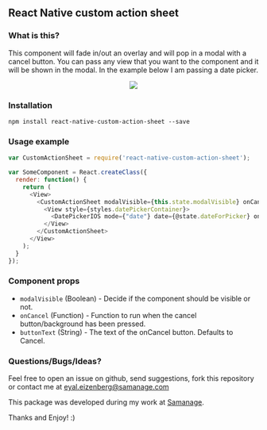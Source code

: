 ## React Native custom action sheet

### What is this?
This component will fade in/out an overlay and will pop in a modal with a cancel button. You can pass any view that you want to the component and it will be shown in the modal. In the example below I am passing a date picker.

<p align="center">
    <img src ="http://i.imgur.com/Iq6YZGj.gif" />
</p>

### Installation
```npm install react-native-custom-action-sheet --save```

### Usage example

```javascript
var CustomActionSheet = require('react-native-custom-action-sheet');

var SomeComponent = React.createClass({
  render: function() {
    return (
      <View>
        <CustomActionSheet modalVisible={this.state.modalVisible} onCancel={this.toggleModal}>
          <View style={styles.datePickerContainer}>
            <DatePickerIOS mode={"date"} date={@state.dateForPicker} onDateChange={@dateChanged} />
          </View>
        </CustomActionSheet>
      </View>
    );
  }
});
```

### Component props
- `modalVisible` (Boolean) - Decide if the component should be visible or not.
- `onCancel` (Function) - Function to run when the cancel button/background has been pressed.
- `buttonText` (String) - The text of the onCancel button. Defaults to Cancel.


### Questions/Bugs/Ideas?
Feel free to open an issue on github, send suggestions, fork this repository or contact me at eyal.eizenberg@samanage.com

This package was developed during my work at [Samanage](http://www.samanage.com/).

Thanks and Enjoy! :)
